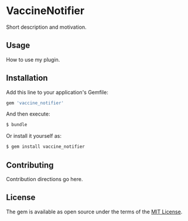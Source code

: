 # VaccineNotifier
Short description and motivation.

## Usage
How to use my plugin.

## Installation
Add this line to your application's Gemfile:

```ruby
gem 'vaccine_notifier'
```

And then execute:
```bash
$ bundle
```

Or install it yourself as:
```bash
$ gem install vaccine_notifier
```

## Contributing
Contribution directions go here.

## License
The gem is available as open source under the terms of the [MIT License](https://opensource.org/licenses/MIT).
